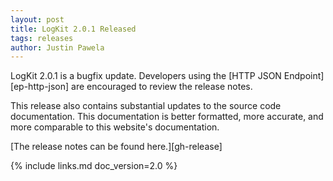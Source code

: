 ```yaml
---
layout: post
title: LogKit 2.0.1 Released
tags: releases
author: Justin Pawela
---
```


LogKit 2.0.1 is a bugfix update. Developers using the [HTTP JSON Endpoint][ep-http-json] are encouraged to review the release notes.

This release also contains substantial updates to the source code documentation. This documentation is better formatted, more accurate, and more comparable to this website's documentation.

[The release notes can be found here.][gh-release]


{% include links.md doc_version=2.0 %}
